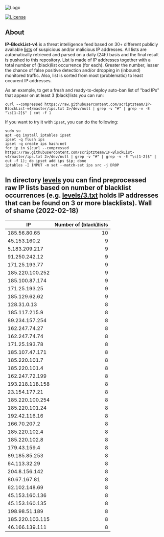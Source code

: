 ![Logo](https://i.imgur.com/PyKLAe7.png)

[![License](https://img.shields.io/badge/license-The_Unlicense-red.svg)](https://unlicense.org/)

About
----

**IP-BlockList-v4** is a threat intelligence feed based on 30+ different publicly available [lists](https://github.com/stamparm/maltrail) of suspicious and/or malicious IP addresses. All lists are automatically retrieved and parsed on a daily (24h) basis and the final result is pushed to this repository. List is made of IP addresses together with a total number of (black)list occurrence (for each). Greater the number, lesser the chance of false positive detection and/or dropping in (inbound) monitored traffic. Also, list is sorted from most (problematic) to least occurent IP addresses.

As an example, to get a fresh and ready-to-deploy auto-ban list of "bad IPs" that appear on at least 3 (black)lists you can run:

```
curl --compressed https://raw.githubusercontent.com/scriptzteam/IP-BlockList-v4/master/ips.txt 2>/dev/null | grep -v "#" | grep -v -E "\s[1-2]$" | cut -f 1
```

If you want to try it with `ipset`, you can do the following:

```
sudo su
apt -qq install iptables ipset
ipset -q flush ips
ipset -q create ips hash:net
for ip in $(curl --compressed https://raw.githubusercontent.com/scriptzteam/IP-BlockList-v4/master/ips.txt 2>/dev/null | grep -v "#" | grep -v -E "\s[1-2]$" | cut -f 1); do ipset add ips $ip; done
iptables -I INPUT -m set --match-set ips src -j DROP
```

In directory [levels](levels) you can find preprocessed raw IP lists based on number of blacklist occurrences (e.g. [levels/3.txt](levels/3.txt) holds IP addresses that can be found on 3 or more blacklists).
Wall of shame (2022-02-18)
----

|IP|Number of (black)lists|
|---|--:|
185.56.80.65|10
45.153.160.2|9
5.183.209.217|9
91.250.242.12|9
171.25.193.77|9
185.220.100.252|9
185.100.87.174|9
171.25.193.25|9
185.129.62.62|9
128.31.0.13|8
185.117.215.9|8
89.234.157.254|8
162.247.74.27|8
162.247.74.74|8
171.25.193.78|8
185.107.47.171|8
185.220.101.7|8
185.220.101.4|8
162.247.72.199|8
193.218.118.158|8
23.154.177.21|8
185.220.100.254|8
185.220.101.24|8
192.42.116.16|8
166.70.207.2|8
185.220.102.4|8
185.220.102.8|8
179.43.159.4|8
89.185.85.253|8
64.113.32.29|8
204.8.156.142|8
80.67.167.81|8
62.102.148.69|8
45.153.160.136|8
45.153.160.135|8
198.98.51.189|8
185.220.103.115|8
46.166.139.111|8
